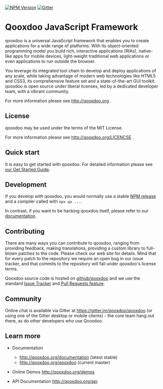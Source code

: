 [![NPM Version][npm-image]][npm-url]
[![Gitter][gitter-image]][gitter-url]

# Qooxdoo JavaScript Framework 

qooxdoo is a universal JavaScript framework that enables you to create 
applications for a wide range of platforms. With its object-oriented 
programming model you build rich, interactive applications (RIAs), 
native-like apps for mobile devices, light-weight traditional web 
applications or even applications to run outside the browser.

You leverage its integrated tool chain to develop and deploy 
applications of any scale, while taking advantage of modern web 
technologies like HTML5 and CSS3, its comprehensive feature set and a 
state-of-the-art GUI toolkit. qooxdoo is open source under liberal 
licenses, led by a dedicated developer team, with a vibrant 
community.

For more information please see http://qooxdoo.org .

## License

qooxdoo may be used under the terms of the MIT License.

For more information please see http://qooxdoo.org/LICENCSE .

## Quick start

It is easy to get started with qooxdoo. For detailed information please
see [our Get Started Guide](docs/README.md).

## Development

If you develop *with* qooxdoo, you would normally use a stable
[NPM release](https://www.npmjs.com/package/@qooxdoo/qx) and a
compiler called with `npx qx ...`. 

In contrast, if you want to be hacking qooxdoo itself, please 
refer to our [documentation](docs/contribute.md#coding-the-framework).
 
## Contributing

There are many ways you can contribute to qooxdoo, ranging from providing
feedback, making translations, providing a custom library to full-blown patches
to the code. Please check our web site for details. Mind that for every patch to
the repository we require an open bug in our issue tracker, and that commits to
the repository will fall under qooxdoo's license terms.

Qooxdoo source code is hosted on [github/qooxdoo](https://github.com/qooxdoo) and
we use the standard [Issue Tracker](https://github.com/qooxdoo/qooxdoo/issues) and
[Pull Requests feature](https://github.com/qooxdoo/qooxdoo/pulls).


## Community

Online chat is available via Gitter at https://gitter.im/qooxdoo/qooxdoo (or using
one of the Gitter desktop or mobile clients) - the core team hang out there, as do
other developers who use Qooxdoo.

## Learn more

* Documentation
  - http://qooxdoo.org/documentation (latest stable)
  - http://qooxdoo.org/qooxdoo (current master)

* Online Demos
  http://qooxdoo.org/demos

* API Documentation
  http://qooxdoo.org/api


[npm-image]: https://badge.fury.io/js/%40qooxdoo%2Fframework.svg
[npm-url]: https://npmjs.org/package/@qooxdoo/framework
[travis-image]: https://travis-ci.org/qooxdoo/qooxdoo.svg?branch=master
[travis-url]: https://travis-ci.org/qooxdoo/qooxdoo
[coveralls-image]: https://coveralls.io/repos/github/qooxdoo/qooxdoo/badge.svg?branch=master 
[coveralls-url]: https://coveralls.io/github/qooxdoo/qooxdoo?branch=master
[gitter-image]: https://badges.gitter.im/qooxdoo/qooxdoo.svg
[gitter-url]: https://gitter.im/qooxdoo/qooxdoo?utm_source=badge&utm_medium=badge&utm_campaign=pr-badge&utm_content=badge
